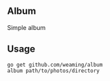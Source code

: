 ## Album

Simple album

## Usage

    go get github.com/weaming/album
    album path/to/photos/directory
